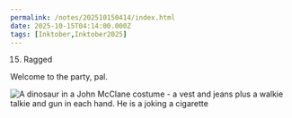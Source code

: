 ```yaml
---
permalink: /notes/202510150414/index.html
date: 2025-10-15T04:14:00.000Z
tags: [Inktober,Inktober2025]
---
```


15. Ragged

Welcome to the party, pal. 

![A dinosaur in a John McClane costume - a vest and jeans plus a walkie talkie and gun in each hand. He is a joking a cigarette](https://cdn.rknight.me/site/2025/inktober-2025-15-v2.jpg)
